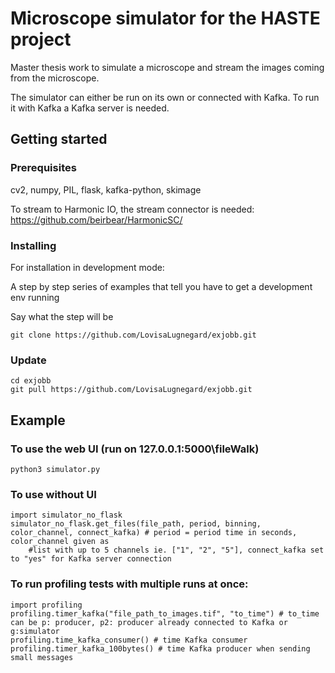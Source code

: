 # Microscope simulator for the HASTE project 

Master thesis work to simulate a microscope and stream the images coming from the microscope.

The simulator can either be run on its own or connected with Kafka. To run it with Kafka a Kafka server is needed. 

## Getting started

### Prerequisites

cv2, numpy, PIL, flask, kafka-python, skimage 

To stream to Harmonic IO, the stream connector is needed: https://github.com/beirbear/HarmonicSC/


### Installing

For installation in development mode:

A step by step series of examples that tell you have to get a development env running

Say what the step will be

```
git clone https://github.com/LovisaLugnegard/exjobb.git

```

### Update

```
cd exjobb
git pull https://github.com/LovisaLugnegard/exjobb.git

```

## Example
### To use the web UI (run on 127.0.0.1:5000\fileWalk)
```
python3 simulator.py
```
### To use without UI
```
import simulator_no_flask
simulator_no_flask.get_files(file_path, period, binning, color_channel, connect_kafka) # period = period time in seconds,  color_channel given as
	#list with up to 5 channels ie. ["1", "2", "5"], connect_kafka set to "yes" for Kafka server connection
```
### To run profiling tests with multiple runs at once:
```
import profiling
profiling.timer_kafka("file_path_to_images.tif", "to_time") # to_time can be p: producer, p2: producer already connected to Kafka or g:simulator
profiling.time_kafka_consumer() # time Kafka consumer
profiling.timer_kafka_100bytes() # time Kafka producer when sending small messages 
```

